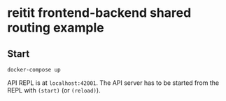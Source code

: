 # reitit frontend-backend shared routing example

## Start

```
docker-compose up
```

API REPL is at `localhost:42001`. The API server has to be started from the REPL with `(start)` (or `(reload)`).
